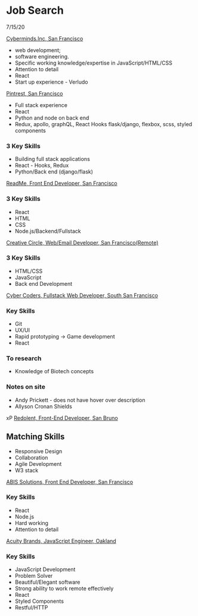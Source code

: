 # Job Search

7/15/20

[Cyberminds.Inc, San Francisco](https://www.linkedin.com/jobs/search/?distance=50&f_E=2&f_TPR=r604800&geoId=101633971&keywords=developer&location=94903%2C%20San%20Rafael%2C%20California%2C%20United%20States)

-   web development;
-   software engineering.
-   Specific working knowledge/expertise in JavaScript/HTML/CSS
-   Attention to detail
-   React
-   Start up experience - Verludo

[Pintrest, San Francisco](https://www.linkedin.com/jobs/search/?currentJobId=1919589393&distance=50&f_E=2&geoId=101633971&keywords=developer&location=San%20Rafael%2C%20California%2C%20United%20States)

-   Full stack experience
-   React
-   Python and node on back end
-   Redux, apollo, graphQL, React Hooks flask/django, flexbox, scss, styled components

### 3 Key Skills

-   Building full stack applications
-   React - Hooks, Redux
-   Python/Back end (django/flask)

[ReadMe, Front End Developer, San Francisco](https://www.linkedin.com/jobs/search/?currentJobId=1947680771&distance=50&f_E=2&geoId=101633971&keywords=developer&location=San%20Rafael%2C%20California%2C%20United%20States)

### 3 Key Skills

-   React
-   HTML
-   CSS
-   Node.js/Backend/Fullstack

[Creative Circle, Web/Email Developer, San Francisco(Remote)](https://www.linkedin.com/jobs/search/?currentJobId=1930363679&f_TPR=r86400&geoId=101633971&keywords=developer&location=94903%2C%20San%20Rafael%2C%20California%2C%20United%20States)

### 3 Key Skills

-   HTML/CSS
-   JavaScript
-   Back end Development

[Cyber Coders, Fullstack Web Developer, South San Francisco](https://www.linkedin.com/jobs/search/?currentJobId=1930396069&distance=50&f_TPR=r86400&geoId=101633971&keywords=developer&location=94903%2C%20San%20Rafael%2C%20California%2C%20United%20States)

### Key Skills

-   Git
-   UX/UI
-   Rapid prototyping -> Game development
-   React

### To research

-   Knowledge of Biotech concepts

### Notes on site

-   Andy Prickett - does not have hover over description
-   Allyson Cronan Shields

xP
[Redolent, Front-End Developer, San Bruno](https://www.linkedin.com/jobs/view/1919938099/?alternateChannel=search&refId=80b625e6-5b85-43da-8736-be476a8c81e9&trk=flagship3_search_srp_jobs)

## Matching Skills

-   Responsive Design
-   Collaboration
-   Agile Development
-   W3 stack

[ABIS Solutions, Front End Developer, San Francisco](https://www.linkedin.com/jobs/view/1955662779/?alternateChannel=search&refId=69113c01-fba0-49ac-b611-2c9a235a5303&trk=flagship3_search_srp_jobs)

### Key Skills

-   React
-   Node.js
-   Hard working
-   Attention to detail

[Acuity Brands, JavaScript Engineer, Oakland](https://www.linkedin.com/jobs/view/1854765799/?alternateChannel=search&refId=80b625e6-5b85-43da-8736-be476a8c81e9&trk=flagship3_search_srp_jobs)

### Key Skills

-   JavaScript Development
-   Problem Solver
-   Beautiful/Elegant software
-   Strong ability to work remote effectively
-   React
-   Styled Components
-   Restful/HTTP
